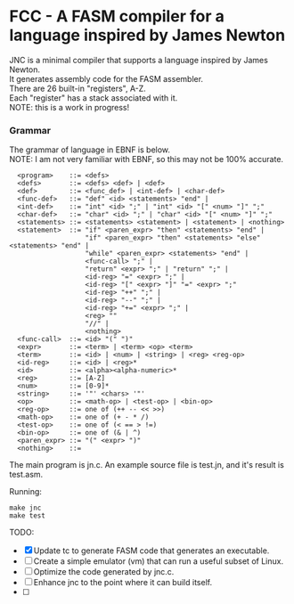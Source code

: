 # FCC - A FASM compiler for a language inspired by James Newton 

JNC is a minimal compiler that supports a language inspired by James Newton.<br/>
It generates assembly code for the FASM assembler.<br/>
There are 26 built-in "registers", A-Z.<br/>
Each "register" has a stack associated with it.<br/>
NOTE: this is a work in progress!<br/>

### Grammar
The grammar of language in EBNF is below.<br/>
NOTE: I am not very familiar with EBNF, so this may not be 100% accurate.
```
  <program>    ::= <defs>
  <defs>       ::= <defs> <def> | <def>
  <def>        ::= <func_def> | <int-def> | <char-def>
  <func-def>   ::= "def" <id> <statements> "end" |
  <int-def>    ::= "int" <id> ";" | "int" <id> "[" <num> "]" ";"
  <char-def>   ::= "char" <id> ";" | "char" <id> "[" <num> "]" ";"
  <statements> ::= <statements> <statement> | <statement> | <nothing>
  <statement>  ::= "if" <paren_expr> "then" <statements> "end" |
                   "if" <paren_expr> "then" <statements> "else" <statements> "end" |
                   "while" <paren_expr> <statements> "end" |
                   <func-call> ";" |
                   "return" <expr> ";" | "return" ";" |
                   <id-reg> "=" <expr> ";" |
                   <id-reg> "[" <expr> "]" "=" <expr> ";"
                   <id-reg> "++" ";" |
                   <id-reg> "--" ";" |
                   <id-reg> "+=" <expr> ";" |
                   <reg> ""
                   "//" |
                   <nothing>
  <func-call>  ::= <id> "(" ")"
  <expr>       ::= <term> | <term> <op> <term>
  <term>       ::= <id> | <num> | <string> | <reg> <reg-op>
  <id-reg>     ::= <id> | <reg>*
  <id>         ::= <alpha><alpha-numeric>*
  <reg>        ::= [A-Z]
  <num>        ::= [0-9]*
  <string>     ::= '"' <chars> '"'
  <op>         ::= <math-op> | <test-op> | <bin-op>
  <reg-op>     ::= one of (++ -- << >>)
  <math-op>    ::= one of (+ - * /)
  <test-op>    ::= one of (< == > !=)
  <bin-op>     ::= one of (& | ^)
  <paren_expr> ::= "(" <expr> ")"
  <nothing>    ::= 
 ```

The main program is jn.c. An example source file is test.jn, and it's result is test.asm. 

Running:
```
make jnc 
make test
```

TODO:
- [x] Update tc to generate FASM code that generates an executable.
- [ ] Create a simple emulator (vm) that can run a useful subset of Linux.
- [ ] Optimize the code generated by jnc.c.
- [ ] Enhance jnc to the point where it can build itself.
- [ ] 
